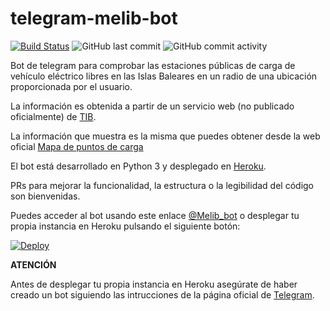 # telegram-melib-bot
[![Build Status](https://img.shields.io/travis/hokus15/melib-telegram-bot?logo=travis)](https://travis-ci.com/github/hokus15/melib-telegram-bot) ![GitHub last commit](https://img.shields.io/github/last-commit/hokus15/melib-telegram-bot?logo=github) ![GitHub commit activity](https://img.shields.io/github/commit-activity/m/hokus15/melib-telegram-bot?logo=github)

Bot de telegram para comprobar las estaciones públicas de carga de vehículo eléctrico libres en las Islas Baleares en un radio de una ubicación proporcionada por el usuario.

La información es obtenida a partir de un servicio web (no publicado oficialmente) de [TIB](https://www.tib.org).

La información que muestra es la misma que puedes obtener desde la web oficial [Mapa de puntos de carga](https://www.tib.org/ximelib/public/map.xhtml)

El bot está desarrollado en Python 3 y desplegado en [Heroku](https://heroku.com).

PRs para mejorar la funcionalidad, la estructura o la legibilidad del código son bienvenidas.

Puedes acceder al bot usando este enlace [@Melib_bot](https://t.me/Melib_bot) o desplegar tu propia instancia en Heroku pulsando el siguiente botón:

[![Deploy](https://www.herokucdn.com/deploy/button.svg)](https://heroku.com/deploy)

**ATENCIÓN**

Antes de desplegar tu propia instancia en Heroku asegúrate de haber creado un bot siguiendo las intrucciones de la página oficial de [Telegram](https://core.telegram.org/bots#3-how-do-i-create-a-bot).
